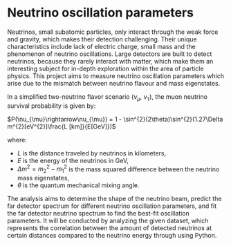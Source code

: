 # Neutrino oscillation parameters

Neutrinos, small subatomic particles, only interact through the weak force and gravity, which makes their detection challenging. Their unique characteristics include lack of electric charge, small mass and the phenomenon of neutrino oscillations. Large detectors are built to detect neutrinos, because they rarely interact with matter, which make them an interesting subject for in\-depth exploration within the area of particle physics. This project aims to measure neutrino oscillation parameters which arise due to the mismatch between neutrino flavour and mass eigenstates.

In a simplified two\-neutrino flavor scenario \($\nu_{\mu}$, $\nu_{\tau}$\), the muon neutrino survival probability is given by:

$P(\nu_{\mu}\rightarrow\nu_{\mu}) = 1 - \sin^{2}(2\theta)\sin^{2}(1.27\Delta m^{2}[eV^{2}]\frac{L [km]}{E[GeV]})$

where:

- $L$ is the distance traveled by neutrinos in kilometers,
- $E$ is the energy of the neutrinos in GeV,
- $\Delta m^{2} = m_{2}^{2} - m_{1}^{2}$ is the mass squared difference between the neutrino mass eigenstates,
- $\theta$ is the quantum mechanical mixing angle.

The analysis aims to determine the shape of the neutrino beam, predict the far detector spectrum for different neutrino oscillation parameters, and fit the far detector neutrino spectrum to find the best\-fit oscillation parameters. It will be conducted by analyzing the given dataset, which represents the correlation between the amount of detected neutrinos at certain distances compared to the neutrino energy through using Python.


